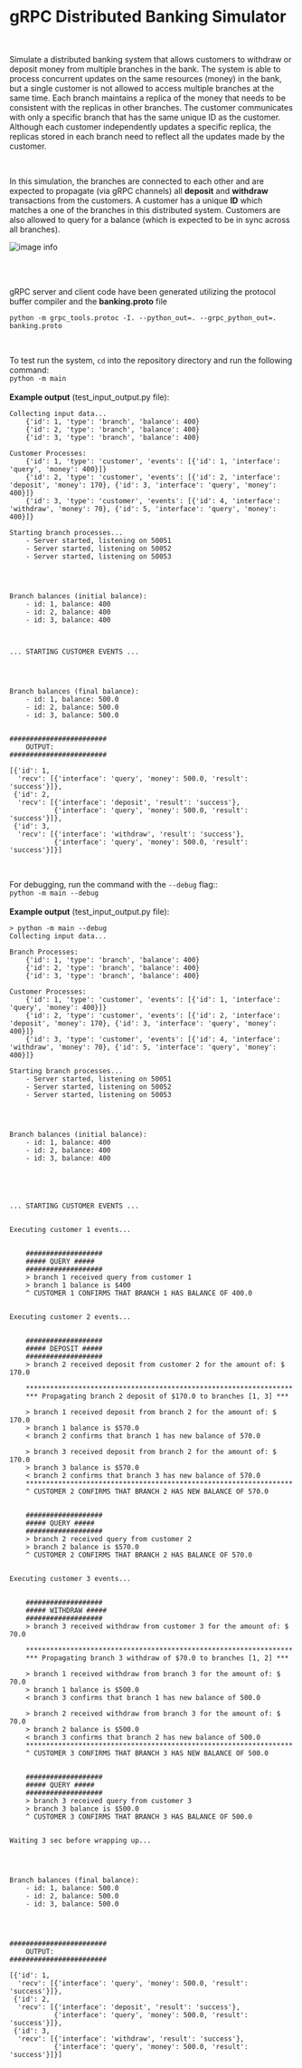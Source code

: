 # gRPC Distributed Banking Simulator
<br>

 Simulate a distributed banking system that allows customers to withdraw or deposit money from multiple branches in the bank. The system is able to process concurrent updates on the same resources (money) in the bank, but a single customer is not allowed to access multiple branches at the same time. Each branch maintains a replica of the money that needs to be consistent with the replicas in other branches. The customer communicates with only a specific branch that has the same unique ID as the customer. Although each customer independently updates a specific replica, the replicas stored in each branch need to reflect all the updates made by the customer.

<br>

In this simulation, the branches are connected to each other and are expected to propagate (via gRPC channels) all **deposit** and **withdraw** transactions from the customers. 
A customer has a unique **ID** which matches a one of the branches in this distributed system. Customers are also allowed to query for a balance (which is expected to be in sync across all branches).



![image info](./topology.png)

<br>

<br>

gRPC server and client code have been generated utilizing the protocol buffer compiler and the **banking.proto** file


```
python -m grpc_tools.protoc -I. --python_out=. --grpc_python_out=. banking.proto
```

<br>


To test run the system, `cd` into the repository directory and run the following command:<br> `python -m main`
<br><br>
**Example output** (test_input_output.py file):

```
Collecting input data...
	{'id': 1, 'type': 'branch', 'balance': 400}
	{'id': 2, 'type': 'branch', 'balance': 400}
	{'id': 3, 'type': 'branch', 'balance': 400}

Customer Processes:
	{'id': 1, 'type': 'customer', 'events': [{'id': 1, 'interface': 'query', 'money': 400}]}
	{'id': 2, 'type': 'customer', 'events': [{'id': 2, 'interface': 'deposit', 'money': 170}, {'id': 3, 'interface': 'query', 'money': 400}]}
	{'id': 3, 'type': 'customer', 'events': [{'id': 4, 'interface': 'withdraw', 'money': 70}, {'id': 5, 'interface': 'query', 'money': 400}]}

Starting branch processes...
	- Server started, listening on 50051
	- Server started, listening on 50052
	- Server started, listening on 50053




Branch balances (initial balance):
	- id: 1, balance: 400
	- id: 2, balance: 400
	- id: 3, balance: 400



... STARTING CUSTOMER EVENTS ...




Branch balances (final balance):
	- id: 1, balance: 500.0
	- id: 2, balance: 500.0
	- id: 3, balance: 500.0


########################
	OUTPUT:
########################

[{'id': 1,
  'recv': [{'interface': 'query', 'money': 500.0, 'result': 'success'}]},
 {'id': 2,
  'recv': [{'interface': 'deposit', 'result': 'success'},
           {'interface': 'query', 'money': 500.0, 'result': 'success'}]},
 {'id': 3,
  'recv': [{'interface': 'withdraw', 'result': 'success'},
           {'interface': 'query', 'money': 500.0, 'result': 'success'}]}]
```

<br>

For debugging, run the command with the `--debug` flag::<br> `python -m main --debug`
<br><br>
**Example output** (test_input_output.py file):

```
> python -m main --debug
Collecting input data...

Branch Processes:
	{'id': 1, 'type': 'branch', 'balance': 400}
	{'id': 2, 'type': 'branch', 'balance': 400}
	{'id': 3, 'type': 'branch', 'balance': 400}

Customer Processes:
	{'id': 1, 'type': 'customer', 'events': [{'id': 1, 'interface': 'query', 'money': 400}]}
	{'id': 2, 'type': 'customer', 'events': [{'id': 2, 'interface': 'deposit', 'money': 170}, {'id': 3, 'interface': 'query', 'money': 400}]}
	{'id': 3, 'type': 'customer', 'events': [{'id': 4, 'interface': 'withdraw', 'money': 70}, {'id': 5, 'interface': 'query', 'money': 400}]}

Starting branch processes...
	- Server started, listening on 50051
	- Server started, listening on 50052
	- Server started, listening on 50053




Branch balances (initial balance):
	- id: 1, balance: 400
	- id: 2, balance: 400
	- id: 3, balance: 400





... STARTING CUSTOMER EVENTS ...


Executing customer 1 events...


	###################
	##### QUERY #####
	###################
	> branch 1 received query from customer 1
	> branch 1 balance is $400
	^ CUSTOMER 1 CONFIRMS THAT BRANCH 1 HAS BALANCE OF 400.0


Executing customer 2 events...


	###################
	##### DEPOSIT #####
	###################
	> branch 2 received deposit from customer 2 for the amount of: $ 170.0

	******************************************************************
	*** Propagating branch 2 deposit of $170.0 to branches [1, 3] ***

	> branch 1 received deposit from branch 2 for the amount of: $ 170.0
	> branch 1 balance is $570.0
	< branch 2 confirms that branch 1 has new balance of 570.0

	> branch 3 received deposit from branch 2 for the amount of: $ 170.0
	> branch 3 balance is $570.0
	< branch 2 confirms that branch 3 has new balance of 570.0
	******************************************************************
	^ CUSTOMER 2 CONFIRMS THAT BRANCH 2 HAS NEW BALANCE OF 570.0


	###################
	##### QUERY #####
	###################
	> branch 2 received query from customer 2
	> branch 2 balance is $570.0
	^ CUSTOMER 2 CONFIRMS THAT BRANCH 2 HAS BALANCE OF 570.0


Executing customer 3 events...


	###################
	##### WITHDRAW #####
	###################
	> branch 3 received withdraw from customer 3 for the amount of: $ 70.0

	******************************************************************
	*** Propagating branch 3 withdraw of $70.0 to branches [1, 2] ***

	> branch 1 received withdraw from branch 3 for the amount of: $ 70.0
	> branch 1 balance is $500.0
	< branch 3 confirms that branch 1 has new balance of 500.0

	> branch 2 received withdraw from branch 3 for the amount of: $ 70.0
	> branch 2 balance is $500.0
	< branch 3 confirms that branch 2 has new balance of 500.0
	******************************************************************
	^ CUSTOMER 3 CONFIRMS THAT BRANCH 3 HAS NEW BALANCE OF 500.0


	###################
	##### QUERY #####
	###################
	> branch 3 received query from customer 3
	> branch 3 balance is $500.0
	^ CUSTOMER 3 CONFIRMS THAT BRANCH 3 HAS BALANCE OF 500.0


Waiting 3 sec before wrapping up...




Branch balances (final balance):
	- id: 1, balance: 500.0
	- id: 2, balance: 500.0
	- id: 3, balance: 500.0




########################
	OUTPUT:
########################

[{'id': 1,
  'recv': [{'interface': 'query', 'money': 500.0, 'result': 'success'}]},
 {'id': 2,
  'recv': [{'interface': 'deposit', 'result': 'success'},
           {'interface': 'query', 'money': 500.0, 'result': 'success'}]},
 {'id': 3,
  'recv': [{'interface': 'withdraw', 'result': 'success'},
           {'interface': 'query', 'money': 500.0, 'result': 'success'}]}]


```